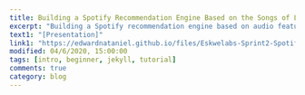 ```yaml
---
title: Building a Spotify Recommendation Engine Based on the Songs of Lola Amour Band
excerpt: "Building a Spotify recommendation engine based on audio features similarity to the songs of Lola Amour band."
text1: "[Presentation]"
link1: "https://edwardnataniel.github.io/files/Eskwelabs-Sprint2-Spotify.pdf"
modified: 04/6/2020, 15:00:00
tags: [intro, beginner, jekyll, tutorial]
comments: true
category: blog
---
```

